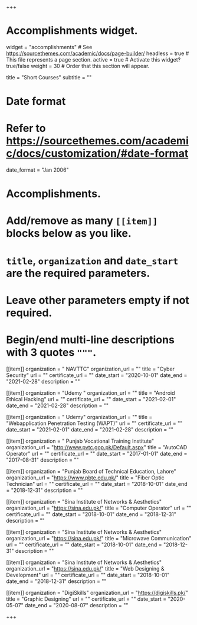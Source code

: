 +++
# Accomplishments widget.
widget = "accomplishments"  # See https://sourcethemes.com/academic/docs/page-builder/
headless = true  # This file represents a page section.
active = true  # Activate this widget? true/false
weight = 30  # Order that this section will appear.

title = "Short Courses"
subtitle = ""

# Date format
#   Refer to https://sourcethemes.com/academic/docs/customization/#date-format
date_format = "Jan 2006"

# Accomplishments.
#   Add/remove as many `[[item]]` blocks below as you like.
#   `title`, `organization` and `date_start` are the required parameters.
#   Leave other parameters empty if not required.
#   Begin/end multi-line descriptions with 3 quotes `"""`.

[[item]]
  organization = " NAVTTC"
  organization_url = ""
  title = "Cyber Security"
  url = ""
  certificate_url = ""
  date_start = "2020-10-01"
  date_end = "2021-02-28"
  description = ""
  
[[item]]
  organization = "Udemy "
  organization_url = ""
  title = "Android Ethical Hacking"
  url = ""
  certificate_url = ""
  date_start = "2021-02-01"
  date_end = "2021-02-28"
  description = ""

[[item]]
  organization = " Udemy"
  organization_url = ""
  title = "Webapplication Penetration Testing (WAPT)"
  url = ""
  certificate_url = ""
  date_start = "2021-02-01"
  date_end = "2021-02-28"
  description = ""

[[item]]
  organization = " Punjab Vocational Training Institute"
  organization_url = "http://www.pvtc.gop.pk/Default.aspx"
  title = "AutoCAD Operator"
  url = ""
  certificate_url = ""
  date_start = "2017-01-01"
  date_end = "2017-08-31"
  description = ""

[[item]]
  organization = "Punjab Board of Technical Education, Lahore"
  organization_url = "https://www.pbte.edu.pk/"
  title = "Fiber Optic Technician"
  url = ""
  certificate_url = ""
  date_start = "2018-10-01"
  date_end = "2018-12-31"
  description = ""
  
[[item]]
  organization = "Sina Institute of Networks & Aesthetics"
  organization_url = "https://sina.edu.pk/"
  title = "Computer Operator"
  url = ""
  certificate_url = ""
  date_start = "2018-10-01"
  date_end = "2018-12-31"
  description = ""

[[item]]
  organization = "Sina Institute of Networks & Aesthetics"
  organization_url = "https://sina.edu.pk/"
  title = "Microwave Communication"
  url = ""
  certificate_url = ""
  date_start = "2018-10-01"
  date_end = "2018-12-31"
  description = ""
  
[[item]]
  organization = "Sina Institute of Networks & Aesthetics"
  organization_url = "https://sina.edu.pk/"
  title = "Web Designing & Development"
  url = ""
  certificate_url = ""
  date_start = "2018-10-01"
  date_end = "2018-12-31"
  description = ""
  
  
[[item]]
  organization = "DigiSkills"
  organization_url = "https://digiskills.pk/"
  title = "Graphic Designing"
  url = ""
  certificate_url = ""
  date_start = "2020-05-07"
  date_end = "2020-08-07"
  description = ""
  

+++
